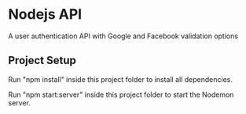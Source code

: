 # Nodejs API
A user authentication API with Google and Facebook validation options

## Project Setup

Run "npm install" inside this project folder to install all dependencies.

Run "npm start:server" inside this project folder to start the Nodemon server.